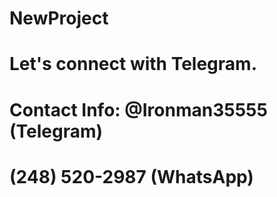 # NewProject
# Let's connect with Telegram.
# Contact Info: @Ironman35555 (Telegram)
#               (248) 520-2987 (WhatsApp)
